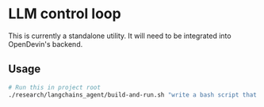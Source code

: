 # LLM control loop
This is currently a standalone utility. It will need to be integrated into OpenDevin's backend.

## Usage
```bash
# Run this in project root
./research/langchains_agent/build-and-run.sh "write a bash script that prints 'hello world'"
```
